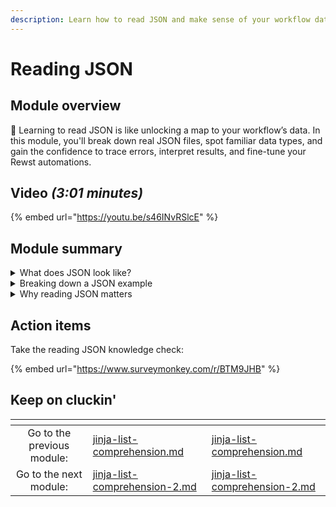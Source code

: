 ```yaml
---
description: Learn how to read JSON and make sense of your workflow data.
---
```


# Reading JSON

## Module overview

:egg: Learning to read JSON is like unlocking a map to your workflow’s data. In this module, you'll break down real JSON files, spot familiar data types, and gain the confidence to trace errors, interpret results, and fine-tune your Rewst automations.

## Video _(3:01 minutes)_

{% embed url="https://youtu.be/s46INvRSlcE" %}

## Module summary

<details>

<summary>What does JSON look like?</summary>

JSON is structured using **four key symbols** to organize data:

* **Braces `{ }`**: Group related information (like a folder).
* **Brackets `[ ]`**: Represent lists (like a drawer of items).
* **Colons `:`**: Separate **keys** (labels) from **values** (data).
* **Quotation Marks `"`**: Indicate text (strings) or numbers that aren't used for math.

</details>

<details>

<summary>Breaking down a JSON example</summary>

Example:

```json
{
  "Event": "Dinner and Concert",
  "Location": {
    "Restaurant": "The Fancy Fork",
    "Concert": "The Jazz Quartet",
    "City": "New Orleans"
  },
  "Guests": ["Alice", "Bob", "Charlie"],
  "ReservationID": 12345,
  "Cost": 200.75,
  "Completed": true}
```

In this example:

* **Braces** hold everything together.
* **Keys** like "Event" label the information.
* **Lists** of guests are inside **brackets**.
* **Values** like "Dinner and Concert" are clearly separated by **colon**

</details>

<details>

<summary>Why reading JSON matters</summary>

Understanding JSON helps you:

* **Trace errors** in workflows by checking the data at each step.
* **Debug workflows** more effectively by identifying missing or incorrect data.
* **Modify data** to improve automations by confidently extracting and using specific information from JSON responses.

By reading JSON, you gain the skills to troubleshoot, adjust, and optimize your Rewst workflows with ease.

</details>

## Action items&#x20;

Take the reading JSON knowledge check:&#x20;

{% embed url="https://www.surveymonkey.com/r/BTM9JHB" %}

## Keep on cluckin'

<table data-card-size="large" data-column-title-hidden data-view="cards" data-full-width="false"><thead><tr><th align="center"></th><th data-type="content-ref"></th><th data-hidden data-card-target data-type="content-ref"></th></tr></thead><tbody><tr><td align="center">Go to the previous module: </td><td><a href="jinja-list-comprehension.md">jinja-list-comprehension.md</a></td><td><a href="jinja-list-comprehension.md">jinja-list-comprehension.md</a></td></tr><tr><td align="center">Go to the next module:</td><td><a href="jinja-list-comprehension-2.md">jinja-list-comprehension-2.md</a></td><td><a href="jinja-list-comprehension-2.md">jinja-list-comprehension-2.md</a></td></tr></tbody></table>
